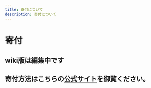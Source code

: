 ```yaml
---
title: 寄付について
description: 寄付について
---
```


# 寄付

## wiki版は編集中です
## 寄付方法はこちらの[公式サイト](https://hatosaba.f5.si/contribution/)を御覧ください。